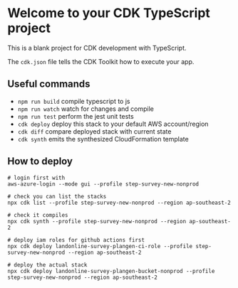 # Welcome to your CDK TypeScript project

This is a blank project for CDK development with TypeScript.

The `cdk.json` file tells the CDK Toolkit how to execute your app.

## Useful commands

* `npm run build`   compile typescript to js
* `npm run watch`   watch for changes and compile
* `npm run test`    perform the jest unit tests
* `cdk deploy`      deploy this stack to your default AWS account/region
* `cdk diff`        compare deployed stack with current state
* `cdk synth`       emits the synthesized CloudFormation template

## How to deploy

    # login first with
    aws-azure-login --mode gui --profile step-survey-new-nonprod

    # check you can list the stacks
    npx cdk list --profile step-survey-new-nonprod --region ap-southeast-2

    # check it compiles
    npx cdk synth --profile step-survey-new-nonprod --region ap-southeast-2

    # deploy iam roles for github actions first
    npx cdk deploy landonline-survey-plangen-ci-role --profile step-survey-new-nonprod --region ap-southeast-2

    # deploy the actual stack
    npx cdk deploy landonline-survey-plangen-bucket-nonprod --profile step-survey-new-nonprod --region ap-southeast-2
